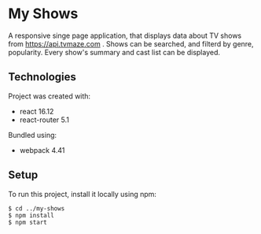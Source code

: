 # My Shows

A responsive singe page application, that displays data about TV shows from https://api.tvmaze.com .
Shows can be searched, and filterd by genre, popularity.
Every show's summary and cast list can be displayed.

## Technologies
Project was created with:
* react 16.12
* react-router 5.1

Bundled using:
* webpack 4.41

## Setup
To run this project, install it locally using npm:
```
$ cd ../my-shows
$ npm install
$ npm start
```
